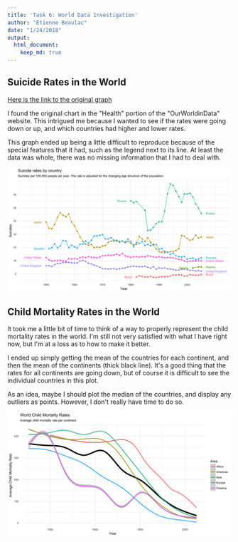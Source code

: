 ```yaml
---
title: 'Task 6: World Data Investigation'
author: "Etienne Beaulac"
date: "1/24/2018"
output: 
  html_document:
    keep_md: true
---
```


## Suicide Rates in the World
[Here is the link to the original graph](https://ourworldindata.org/suicide)

I found the original chart in the "Health" portion of the "OurWorldinData" website. This intrigued me because I wanted to see if the rates were going down or up, and which countries had higher and lower rates.

This graph ended up being a little difficult to reproduce because of the special features that it had, such as the legend next to its line. At least the data was whole, there was no missing information that I had to deal with.

![](suicide-rates.png)

## Child Mortality Rates in the World

It took me a little bit of time to think of a way to properly represent the child mortality rates in the world. I'm still not very satisfied with what I have right now, but I'm at a loss as to how to make it better. 

I ended up simply getting the mean of the countries for each continent, and then the mean of the continents (thick black line). It's a good thing that the rates for all continents are going down, but of course it is difficult to see the individual countries in this plot.

As an idea, maybe I should plot the median of the countries, and display any outliers as points. However, I don't really have time to do so.

![](child-rates.png)
